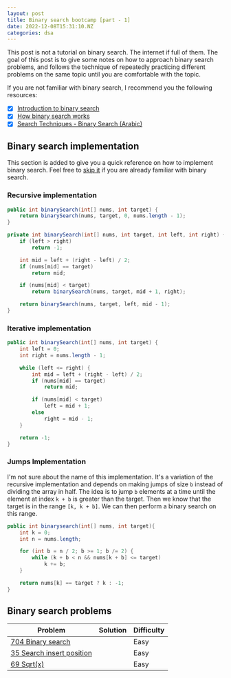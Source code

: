 ```yaml
---
layout: post
title: Binary search bootcamp [part - 1]
date: 2022-12-08T15:31:10.NZ
categories: dsa
---
```


This post is not a tutorial on binary search. The internet if full of them. The goal of this post is to give some
notes on how to approach binary search problems, and follows the technique of repeatedly practicing different
problems on the same topic until you are comfortable with the topic.

If you are not familiar with binary search, I recommend you the following resources:

- [x] [Introduction to binary search](https://www.youtube.com/watch?v=v9IWor4n0Ys)
- [x] [How binary search works](https://www.youtube.com/watch?v=JQhciTuD3E8)
- [x] [Search Techniques - Binary Search (Arabic)](https://www.youtube.com/watch?v=2G7RzlxTNPo)

## Binary search implementation

This section is added to give you a quick reference on how to implement binary search. Feel free
to [skip it](#binary-search-problems) if you are already familiar with binary search.

### Recursive implementation

```java
public int binarySearch(int[] nums, int target) {
    return binarySearch(nums, target, 0, nums.length - 1);
}

private int binarySearch(int[] nums, int target, int left, int right) {
    if (left > right) 
        return -1;

    int mid = left + (right - left) / 2;
    if (nums[mid] == target) 
        return mid;

    if (nums[mid] < target)
        return binarySearch(nums, target, mid + 1, right);

    return binarySearch(nums, target, left, mid - 1);
}
```

### Iterative implementation

```java
public int binarySearch(int[] nums, int target) {
    int left = 0;
    int right = nums.length - 1;

    while (left <= right) {
        int mid = left + (right - left) / 2;
        if (nums[mid] == target) 
            return mid;

        if (nums[mid] < target)
            left = mid + 1;
        else
            right = mid - 1;
    }

    return -1;
}
```

### Jumps Implementation

I'm not sure about the name of this implementation. It's a variation of the recursive implementation and depends on
making jumps of size `b` instead of dividing the array in half. The idea is to jump `b` elements at a time until the
element at index `k + b` is greater than the target. Then we know that the target is in the range `[k, k + b]`. We can
then perform a binary search on this range.

```java
public int binarysearch(int[] nums, int target){
    int k = 0;
    int n = nums.length;

    for (int b = n / 2; b >= 1; b /= 2) {
        while (k + b < n && nums[k + b] <= target)
            k += b;
    }

    return nums[k] == target ? k : -1;
}
```

## Binary search problems

| Problem                                                                            | Solution | Difficulty |
|------------------------------------------------------------------------------------|----------|------------|
| [704 Binary search](https://leetcode.com/problems/binary-search/)                  |          | Easy       |
| [35 Search insert position](https://leetcode.com/problems/search-insert-position/) |          | Easy       |
| [69 Sqrt(x)](https://leetcode.com/problems/sqrtx/)                                 |          | Easy       |
